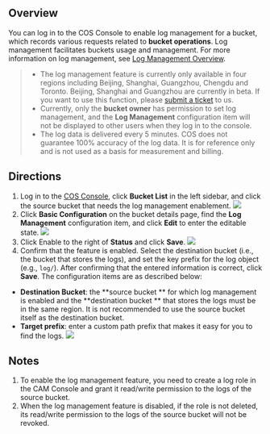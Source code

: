 ## Overview
You can log in to the COS Console to enable log management for a bucket, which records various requests related to **bucket operations**. Log management facilitates  buckets usage and management. For more information on log management, see [Log Management Overview](https://intl.cloud.tencent.com/document/product/436/16920).

>- The log management feature is currently only available in four regions including Beijing, Shanghai, Guangzhou, Chengdu and Toronto. Beijing, Shanghai and Guangzhou are currently in beta. If you want to use this function, please [submit a ticket](https://console.cloud.tencent.com/workorder/category) to us.
>- Currently, only the **bucket owner** has permission to set log management, and the **Log Management** configuration item will not be displayed to other users when they log in to the console. 
>- The log data is delivered every 5 minutes. COS does not guarantee 100% accuracy of the log data. It is for reference only and is not used as a basis for measurement and billing.

## Directions
1. Log in to the [COS Console](https://console.cloud.tencent.com/cos5), click **Bucket List** in the left sidebar, and click the source bucket that needs the log management enablement.
![](https://main.qcloudimg.com/raw/2cb54182f933fe1dce75e2199a301bd0.png)
2. Click **Basic Configuration** on the bucket details page, find the **Log Management** configuration item, and click **Edit** to enter the editable state.
![](https://main.qcloudimg.com/raw/242facfd32074aea52a7f694273a9086.png)
3. Click Enable to the right of **Status** and click **Save**.
![](https://main.qcloudimg.com/raw/4f3a62cbc636be16254547a271204096.png)
4. Confirm that the feature is enabled. Select the destination bucket (i.e., the bucket that stores the logs), and set the key prefix for the log object (e.g., `log/`). After confirming that the entered information is correct, click **Save**. The configuration items are as described below:
 - **Destination Bucket**: the **source bucket ** for which log management is enabled and the **destination bucket ** that stores the logs must be in the same region. It is not recommended to use the source bucket itself as the destination bucket.
 - **Target prefix**: enter a custom path prefix that makes it easy for you to find the logs.
![](https://main.qcloudimg.com/raw/d5fa347da09d92b5f757e32c910739e3.png)

## Notes
1. To enable the log management feature, you need to create a log role in the CAM Console and grant it read/write permission to the logs of the source bucket.
2. When the log management feature is disabled, if the role is not deleted, its read/write permission to the logs of the source bucket will not be revoked.

